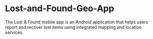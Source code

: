# Lost-and-Found-Geo-App
The Lost &amp; Found mobile app is an Android application that helps users report and recover lost items using integrated mapping and location services.
